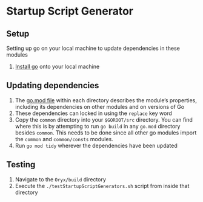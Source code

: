 # Startup Script Generator

## Setup
Setting up go on your local machine to update dependencies in these modules
1. [Install go](https://go.dev/doc/install) onto your local machine

## Updating dependencies
1. The [go.mod file](https://go.dev/doc/modules/gomod-ref) within each directory describes the module’s properties, including its dependencies on other modules and on versions of Go
2. These dependencies can locked in using the `replace` key word
3. Copy the `common` directory into your `$GOROOT/src` directory. You can find where this is by attempting to run `go build` in any `go.mod` directory besides `common`. This needs to be done since all other go modules import the `common` and `common/consts` modules.
4. Run `go mod tidy` wherever the dependencies have been updated

## Testing
1. Navigate to the `Oryx/build` directory
2. Execute the `./testStartupScriptGenerators.sh` script from inside that directory